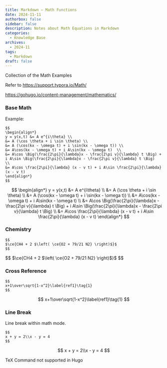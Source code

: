 ```yaml
---
title: Markdown — Math Functions
date: 2024-11-11
authorbox: false
sidebar: false
description: Notes about Math Equations in Markdown
categories:
  - Knowledge Base
archives:
  - 2024-11
tags:
  - Markdown
draft: false
---
```

Collection of the Math Examples
<!--more-->

Refer to https://support.typora.io/Math/

https://gohugo.io/content-management/mathematics/

### Base Math

Example:

````
$$
\begin{align*}
y = y(x,t) &= A e^{i\theta} \\
&= A (\cos \theta + i \sin \theta) \\
&= A (\cos(kx - \omega t) + i \sin(kx - \omega t)) \\
&= A\cos(kx - \omega t) + i A\sin(kx - \omega t)  \\
&= A\cos \Big(\frac{2\pi}{\lambda}x - \frac{2\pi v}{\lambda} t \Big) + i A\sin \Big(\frac{2\pi}{\lambda}x - \frac{2\pi v}{\lambda} t \Big)  \\
&= A\cos \frac{2\pi}{\lambda} (x - v t) + i A\sin \frac{2\pi}{\lambda} (x - v t)
\end{align*}
$$
````

$$
\begin{align*}
y = y(x,t) &= A e^{i\theta} \\
&= A (\cos \theta + i \sin \theta) \\
&= A (\cos(kx - \omega t) + i \sin(kx - \omega t)) \\
&= A\cos(kx - \omega t) + i A\sin(kx - \omega t)  \\
&= A\cos \Big(\frac{2\pi}{\lambda}x - \frac{2\pi v}{\lambda} t \Big) + i A\sin \Big(\frac{2\pi}{\lambda}x - \frac{2\pi v}{\lambda} t \Big)  \\
&= A\cos \frac{2\pi}{\lambda} (x - v t) + i A\sin \frac{2\pi}{\lambda} (x - v t)
\end{align*}
$$

### Chemistry

```
$$
$\ce{CH4 + 2 $\left( \ce{O2 + 79/21 N2} \right)$}$
$$
```

$$
$\ce{CH4 + 2 $\left( \ce{O2 + 79/21 N2} \right)$}$
$$

### Cross Reference

```
$$
x+1\over\sqrt{1-x^2}\label{ref1}\tag{1}
$$
```


$$
x+1\over\sqrt{1-x^2}\label{ref1}\tag{1}
$$

### Line Break

Line break within math mode.
```
$$ 
x + y = 2\\x - y = 4 
$$
```

$$
x + y = 2\\x - y = 4
$$



TeX Command not supported in Hugo

